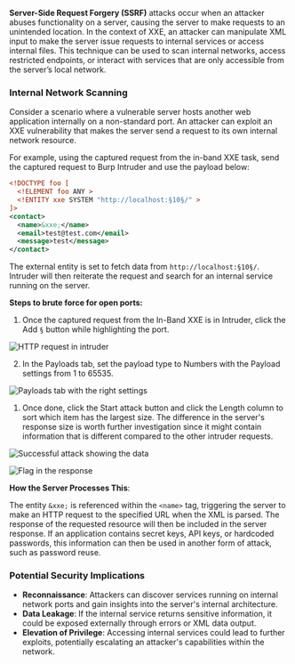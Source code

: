 **Server-Side Request Forgery (SSRF)** attacks occur when an attacker abuses functionality on a server, causing the server to make requests to an unintended location. In the context of XXE, an attacker can manipulate XML input to make the server issue requests to internal services or access internal files. This technique can be used to scan internal networks, access restricted endpoints, or interact with services that are only accessible from the server’s local network.

### Internal Network Scanning

Consider a scenario where a vulnerable server hosts another web application internally on a non-standard port. An attacker can exploit an XXE vulnerability that makes the server send a request to its own internal network resource.

For example, using the captured request from the in-band XXE task, send the captured request to Burp Intruder and use the payload below:

```xml
<!DOCTYPE foo [
  <!ELEMENT foo ANY >
  <!ENTITY xxe SYSTEM "http://localhost:§10§/" >
]>
<contact>
  <name>&xxe;</name>
  <email>test@test.com</email>
  <message>test</message>
</contact>
```

The external entity is set to fetch data from `http://localhost:§10§/`. Intruder will then reiterate the request and search for an internal service running on the server.

**Steps to brute force for open ports:**

1. Once the captured request from the In-Band XXE is in Intruder, click the Add `§` button while highlighting the port.

![HTTP request in intruder](https://tryhackme-images.s3.amazonaws.com/user-uploads/645b19f5d5848d004ab9c9e2/room-content/593a4fc9649f7eb2fec803104b3a897b.png)  

2. In the Payloads tab, set the payload type to Numbers with the Payload settings from 1 to 65535.

![Payloads tab with the right settings](https://tryhackme-images.s3.amazonaws.com/user-uploads/645b19f5d5848d004ab9c9e2/room-content/e5358d3d6bde1dda471a34d9e207598e.png)

1. Once done, click the Start attack button and click the Length column to sort which item has the largest size. The difference in the server's response size is worth further investigation since it might contain information that is different compared to the other intruder requests.

![Successful attack showing the data](https://tryhackme-images.s3.amazonaws.com/user-uploads/645b19f5d5848d004ab9c9e2/room-content/6f184ed4700daf4859c6d4314a0205f5.png)  

![Flag in the response](https://tryhackme-images.s3.amazonaws.com/user-uploads/645b19f5d5848d004ab9c9e2/room-content/634833be32484b2bfeb5761d3de57611.png)  

**How the Server Processes This**:

The entity `&xxe;` is referenced within the `<name>` tag, triggering the server to make an HTTP request to the specified URL when the XML is parsed. The response of the requested resource will then be included in the server response. If an application contains secret keys, API keys, or hardcoded passwords, this information can then be used in another form of attack, such as password reuse.

### Potential Security Implications

- **Reconnaissance**: Attackers can discover services running on internal network ports and gain insights into the server's internal architecture.
- **Data Leakage**: If the internal service returns sensitive information, it could be exposed externally through errors or XML data output.
- **Elevation of Privilege**: Accessing internal services could lead to further exploits, potentially escalating an attacker's capabilities within the network.